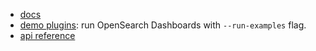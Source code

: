 - [docs](../../docs/state_sync)
- [demo plugins](../../../../../examples/state_containers_examples): run OpenSearch Dashboards with `--run-examples` flag.
- [api reference](https://github.com/elastic/kibana/tree/master/src/plugins/kibana_utils/docs/state_sync)
